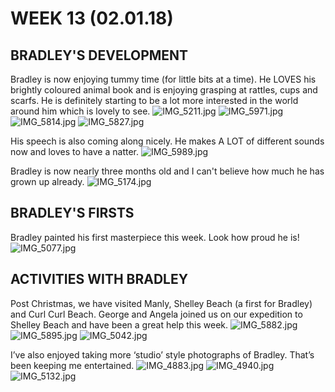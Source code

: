 # WEEK 13 (02.01.18)

## BRADLEY'S DEVELOPMENT
Bradley is now enjoying tummy time (for little bits at a time). He LOVES his brightly coloured animal book and is enjoying grasping at rattles, cups and scarfs. He is definitely starting to be a lot more interested in the world around him which is lovely to see. 
![IMG_5211.jpg](IMG_5211.jpg "IMG_5211.jpg")
![IMG_5971.jpg](IMG_5971.jpg "IMG_5971.jpg")
![IMG_5814.jpg](IMG_5814.jpg "IMG_5814.jpg")
![IMG_5827.jpg](IMG_5827.jpg "IMG_5827.jpg")

His speech is also coming along nicely. He makes A LOT of different sounds now and loves to have a natter. 
![IMG_5989.jpg](IMG_5989.jpg "IMG_5989.jpg")

Bradley is now nearly three months old and I can't believe how much he has grown up already.
![IMG_5174.jpg](IMG_5174.jpg "IMG_5174.jpg")

## BRADLEY'S FIRSTS
Bradley painted his first masterpiece this week. Look how proud he is!
![IMG_5077.jpg](IMG_5077.jpg "IMG_5077.jpg")

## ACTIVITIES WITH BRADLEY
Post Christmas, we have visited Manly, Shelley Beach (a first for Bradley) and Curl Curl Beach. George and Angela joined us on our expedition to Shelley Beach and have been a great help this week.
![IMG_5882.jpg](IMG_5882.jpg "IMG_5882.jpg")
![IMG_5895.jpg](IMG_5895.jpg "IMG_5895.jpg")
![IMG_5042.jpg](IMG_5042.jpg "IMG_5042.jpg")

I’ve also enjoyed taking more ‘studio’ style photographs of Bradley. That’s been keeping me entertained.
![IMG_4883.jpg](IMG_4883.jpg "IMG_4883.jpg")
![IMG_4940.jpg](IMG_4940.jpg "IMG_4940.jpg")
![IMG_5132.jpg](IMG_5132.jpg "IMG_5132.jpg")
